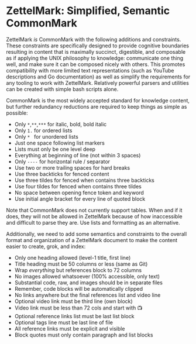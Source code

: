# ZettelMark: Simplified, Semantic CommonMark

ZettelMark *is* CommonMark with the following additions and constraints.
These constraints are specifically designed to provide cognitive
boundaries resulting in content that is maximally succinct, digestible,
and composable as if applying the UNIX philosophy to knowledge:
communicate one thing well, and make sure it can be composed nicely with
others. This promotes compatibility with more limited text
representations (such as YouTube descriptions and Go documentation) as
well as simplify the requirements for any tooling to work with
ZettelMark. Relatively powerful parsers and utilities can be
created with simple bash scripts alone.

CommonMark is the most widely accepted standard for knowledge content,
but further redundancy reductions are required to keep things as simple
as possible:

* Only `*`,`**`,`***` for italic, bold, bold italic
* Only `1.` for ordered lists
* Only `* ` for unordered lists
* Just one space following list markers
* Lists must only be one level deep
* Everything at beginning of line (not within 3 spaces)
* Only `----` for horizontal rule / separator
* Use two or more trailing spaces for hard breaks
* Use three backticks for fenced content
* Use three tildes for fenced when contains three backticks
* Use four tildes for fenced when contains three tildes
* No space between opening fence token and keyword
* Use initial angle bracket for every line of quoted block

Note that CommonMark does not currently support tables. When and if it
does, they will not be allowed in ZettelMark because of how inaccessible
and difficult to parse they are. Use lists and formatting as an
alternative.

Additionally,  we need to add some semantics and constraints to the
overall format and organization of a ZettelMark document to make the
content easier to create, grok, and index:

* Only one heading allowed (level-1 title, first line)
* Title heading must be 50 columns or less (same as Git)
* Wrap *everything* but references block to 72 columns
* No images allowed whatsoever (100% accessible, only text)
* Substantial code, raw, and images should be in separate files
* Remember, code blocks will be automatically clipped
* No links anywhere but the final references list and video line
* Optional video link must be third line (own block)
* Video link must be less than 72 cols and start with 📺
* Optional reference links list must be last list block
* Optional tags line must be last line of file
* All reference links must be explicit and visible
* Block quotes must only contain paragraph and list blocks

